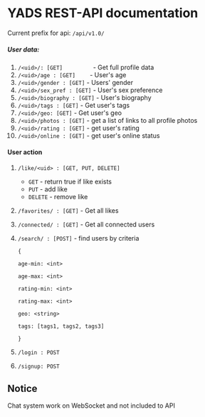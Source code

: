 YADS REST-API documentation
===========================

Current prefix for api: `/api/v1.0/`
##### User data:
1. `/<uid>/: [GET]         ` - Get full profile data
1. `/<uid>/age : [GET]    ` - User's age
1. `/<uid>/gender : [GET]` - Users' gender
1. `/<uid>/sex_pref : [GET]` - User's sex preference
1. `/<uid>/biography : [GET]` - User's biography
1. `/<uid>/tags : [GET]` - Get user's tags
1. `/<uid>/geo: [GET]` - Get user's geo
1. `/<uid>/photos : [GET]` - get a list of links to all profile photos
1. `/<uid>/rating : [GET]` - get user's rating
1. `/<uid>/online : [GET]` - get user's online status

#### User action
1. `/like/<uid> : [GET, PUT, DELETE]`
    + `GET` - return true if like exists
    + `PUT` - add like
    + `DELETE` - remove like
1. `/favorites/ : [GET]` - Get all likes
1. `/connected/ : [GET]` - Get all connected users
1. `/search/ : [POST]` - find users by criteria

    `{`
    
    `age-min: <int>`
    
    `age-max: <int>`
    
    `rating-min: <int>`
    
    `rating-max: <int>`
    
    `geo: <string>`
    
    `tags: [tags1, tags2, tags3]`
    
    `}`
    
1. `/login : POST`
1. `/signup: POST`

## Notice
Chat system work on WebSocket and not included to API